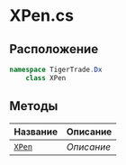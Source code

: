 
# XPen.cs
## Расположение
```csharp
namespace TigerTrade.Dx  
    class XPen
```

## Методы
| Название | Описание |
| --- | --- |
| [`XPen`](./Методы/XPen.md) | *Описание* |
